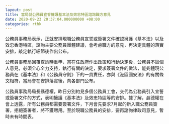 ```yaml
---
layout: post
title: 當局就公務員宣誓擁護基本法及效忠特區諮詢職方意見
date: 2020-09-23 20:37:04.000000000 +08:00
categories: rthk
---
```


公務員事務局表示，正就安排現職公務員宣誓或簽署文件確認擁護《基本法》以及效忠香港特區，諮詢主要公務員團體建議，會考慮職方的意見，再決定具體的落實安排，敲定執行細節後作出公布。

公務員事務局回覆查詢時重申，當在任政府作出政策和行動決定後，公務員不論個人意見，必須全心全力支持，執行有關的決定，要求簽署文件的做法，能夠體現公務員在《基本法》和《公務員守則》下的一貫責任，亦與《港區國安法》的有關條文相符，當局會在安排落實後，向各部門公布。

公務員事務局局長聶德權，昨日分別約見多個公務員工會，交代為公務員引入宣誓或簽署文件的方式，表明擁護《基本法》及效忠特區等的安排。據了解，聶德權在會上透露，所有公務員都需要簽署文件，下月會先要求7月起的新入職公務員簽署，拒絕簽署者，將不獲聘用。至於現職公務員的安排，要再諮詢律政司意見，暫時未有時間表。
